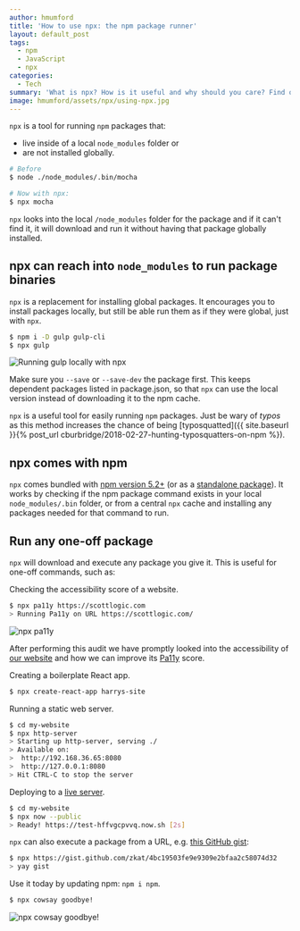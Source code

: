 ```yaml
---
author: hmumford
title: 'How to use npx: the npm package runner'
layout: default_post
tags:
  - npm
  - JavaScript
  - npx
categories:
  - Tech
summary: 'What is npx? How is it useful and why should you care? Find out how you can use npx to run global npm packages without having them installed.'
image: hmumford/assets/npx/using-npx.jpg
---
```


`npx` is a tool for running `npm` packages that:

- live inside of a local `node_modules` folder or
- are not installed globally.

~~~bash
# Before
$ node ./node_modules/.bin/mocha

# Now with npx:
$ npx mocha
~~~

`npx` looks into the local `/node_modules` folder for the package and if it can't
find it, it will download and run it without having that package globally installed.


## npx can reach into `node_modules` to run package binaries

`npx` is a replacement for installing global packages. It encourages you to install packages
locally, but still be able run them as if they were global, just with `npx`.

~~~bash
$ npm i -D gulp gulp-cli
$ npx gulp
~~~

<img src="{{ site.baseurl }}/hmumford/assets/npx/gulp.gif" alt="Running gulp locally with npx" />


Make sure you `--save` or `--save-dev` the package first.
This keeps dependent packages listed in package.json, so that `npx` can use the local version instead of downloading it to the npm cache.

`npx` is a useful tool for easily running `npm` packages. Just be wary of *typos* as this method increases the chance of being
[typosquatted]({{ site.baseurl }}{% post_url cburbridge/2018-02-27-hunting-typosquatters-on-npm %}).



## npx comes with npm

`npx` comes bundled with [npm version 5.2+](https://github.com/npm/npm/releases/tag/v5.2.0) (or as a [standalone package](https://www.npmjs.com/package/npx)). It works by checking if the npm package command exists in your local `node_modules/.bin` folder, or from a central `npx` cache and installing any packages needed for that command to run.


## Run any one-off package

`npx` will download and execute any package you give it.
This is useful for one-off commands, such as:


Checking the accessibility score of a website.

~~~bash
$ npx pa11y https://scottlogic.com
> Running Pa11y on URL https://scottlogic.com/
~~~


<img src="{{ site.baseurl }}/hmumford/assets/npx/pa11y.gif" alt="npx pa11y" />

After performing this audit we have promptly looked into the accessibility of [our website](https://www.scottlogic.com/) and how we can improve its [Pa11y](http://pa11y.org/) score.


Creating a boilerplate React app.

~~~bash
$ npx create-react-app harrys-site
~~~

Running a static web server.

~~~bash
$ cd my-website
$ npx http-server
> Starting up http-server, serving ./
> Available on:
>  http://192.168.36.65:8080
>  http://127.0.0.1:8080
> Hit CTRL-C to stop the server
~~~

Deploying to a [live server](https://zeit.co/now).

~~~bash
$ cd my-website
$ npx now --public
> Ready! https://test-hffvgcpvvq.now.sh [2s]
~~~

`npx` can also execute a package from a URL, e.g. [this GitHub gist](https://gist.github.com/zkat/4bc19503fe9e9309e2bfaa2c58074d32):

~~~bash
$ npx https://gist.github.com/zkat/4bc19503fe9e9309e2bfaa2c58074d32
> yay gist
~~~

Use it today by updating npm: `npm i npm`.


~~~bash
$ npx cowsay goodbye!
~~~


<img src="{{ site.baseurl }}/hmumford/assets/npx/cowsay.gif" alt="npx cowsay goodbye!" />
